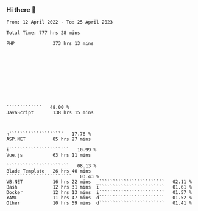 ### Hi there 👋

<!--
**Quisui/Quisui** is a ✨ _special_ ✨ repository because its `README.md` (this file) appears on your GitHub profile.

Here are some ideas to get you started:

- 🔭 I’m currently working on ...
- 🌱 I’m currently learning ...
- 👯 I’m looking to collaborate on ...
- 🤔 I’m looking for help with ...
- 💬 Ask me about ...
- 📫 How to reach me: ...
- 😄 Pronouns: ...
- ⚡ Fun fact: ...
-->

<!--START_SECTION:waka-->

```text
From: 12 April 2022 - To: 25 April 2023

Total Time: 777 hrs 28 mins

PHP              373 hrs 13 mins 











`````````````   48.00 %
JavaScript       138 hrs 15 mins 



n````````````````````   17.78 %
ASP.NET          85 hrs 27 mins  

i``````````````````````   10.99 %
Vue.js           63 hrs 11 mins  

```````````````````````   08.13 %
Blade Template   26 hrs 40 mins  
````````````````````````   03.43 %
VB.NET           16 hrs 22 mins  _````````````````````````   02.11 %
Bash             12 hrs 31 mins  i````````````````````````   01.61 %
Docker           12 hrs 13 mins  i````````````````````````   01.57 %
YAML             11 hrs 47 mins  d````````````````````````   01.52 %
Other            10 hrs 59 mins  d````````````````````````   01.41 %
```

<!--END_SECTION:waka-->
